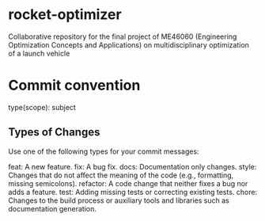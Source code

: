 # rocket-optimizer
Collaborative repository for the final project of ME46060 (Engineering Optimization Concepts and Applications) on multidisciplinary optimization of a launch vehicle

# Commit convention
type(scope): subject

## Types of Changes
Use one of the following types for your commit messages:

feat: A new feature.
fix: A bug fix.
docs: Documentation only changes.
style: Changes that do not affect the meaning of the code (e.g., formatting, missing semicolons).
refactor: A code change that neither fixes a bug nor adds a feature.
test: Adding missing tests or correcting existing tests.
chore: Changes to the build process or auxiliary tools and libraries such as documentation generation.
